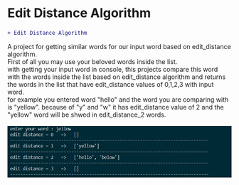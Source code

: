 # Edit Distance Algorithm
```diff
+ Edit Distance Algorithm
```
A project for getting similar words for our input word based on edit_distance algorithm.</br>
First of all you may use your beloved words inside the list.</br>
with getting your input word in console, this projects compare this word with the words inside the list based on edit_distance algorithm and returns the words in the list that have edit_distance values of 0,1,2,3 with input word.</br>
for example you entered word "hello" and the word you are comparing with is "yellow". because of "y" and "w" it has edit_distance value of 2 and the "yellow" word will be shwed in edit_distance_2 words.</br></br>
![](result.JPG)
